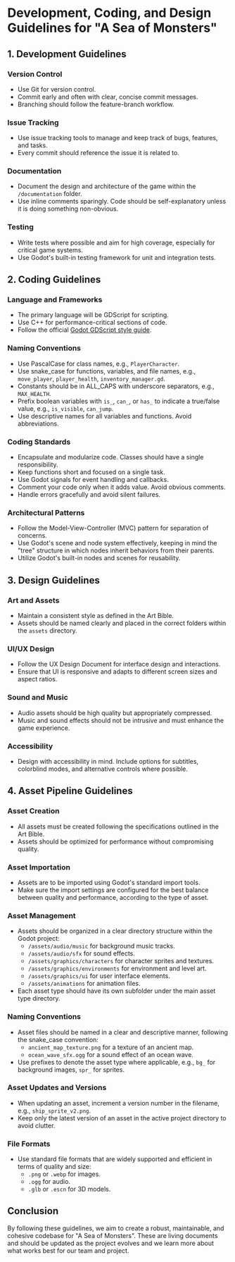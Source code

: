 # Development, Coding, and Design Guidelines for "A Sea of Monsters"

## 1. Development Guidelines

### Version Control
- Use Git for version control.
- Commit early and often with clear, concise commit messages.
- Branching should follow the feature-branch workflow.

### Issue Tracking
- Use issue tracking tools to manage and keep track of bugs, features, and tasks.
- Every commit should reference the issue it is related to.

### Documentation
- Document the design and architecture of the game within the `/documentation` folder.
- Use inline comments sparingly. Code should be self-explanatory unless it is doing something non-obvious.

### Testing
- Write tests where possible and aim for high coverage, especially for critical game systems.
- Use Godot's built-in testing framework for unit and integration tests.

## 2. Coding Guidelines

### Language and Frameworks
- The primary language will be GDScript for scripting.
- Use C++ for performance-critical sections of code.
- Follow the official [Godot GDScript style guide](https://docs.godotengine.org/en/stable/getting_started/scripting/gdscript/gdscript_styleguide.html).

### Naming Conventions
- Use PascalCase for class names, e.g., `PlayerCharacter`.
- Use snake_case for functions, variables, and file names, e.g., `move_player`, `player_health`, `inventory_manager.gd`.
- Constants should be in ALL_CAPS with underscore separators, e.g., `MAX_HEALTH`.
- Prefix boolean variables with `is_`, `can_`, or `has_` to indicate a true/false value, e.g., `is_visible`, `can_jump`.
- Use descriptive names for all variables and functions. Avoid abbreviations.

### Coding Standards
- Encapsulate and modularize code. Classes should have a single responsibility.
- Keep functions short and focused on a single task.
- Use Godot signals for event handling and callbacks.
- Comment your code only when it adds value. Avoid obvious comments.
- Handle errors gracefully and avoid silent failures.

### Architectural Patterns
- Follow the Model-View-Controller (MVC) pattern for separation of concerns.
- Use Godot's scene and node system effectively, keeping in mind the "tree" structure in which nodes inherit behaviors from their parents.
- Utilize Godot's built-in nodes and scenes for reusability.

## 3. Design Guidelines

### Art and Assets
- Maintain a consistent style as defined in the Art Bible.
- Assets should be named clearly and placed in the correct folders within the `assets` directory.

### UI/UX Design
- Follow the UX Design Document for interface design and interactions.
- Ensure that UI is responsive and adapts to different screen sizes and aspect ratios.

### Sound and Music
- Audio assets should be high quality but appropriately compressed.
- Music and sound effects should not be intrusive and must enhance the game experience.

### Accessibility
- Design with accessibility in mind. Include options for subtitles, colorblind modes, and alternative controls where possible.

## 4. Asset Pipeline Guidelines

### Asset Creation
- All assets must be created following the specifications outlined in the Art Bible.
- Assets should be optimized for performance without compromising quality.

### Asset Importation
- Assets are to be imported using Godot's standard import tools.
- Make sure the import settings are configured for the best balance between quality and performance, according to the type of asset.

### Asset Management
- Assets should be organized in a clear directory structure within the Godot project:
  - `/assets/audio/music` for background music tracks.
  - `/assets/audio/sfx` for sound effects.
  - `/assets/graphics/characters` for character sprites and textures.
  - `/assets/graphics/environments` for environment and level art.
  - `/assets/graphics/ui` for user interface elements.
  - `/assets/animations` for animation files.
- Each asset type should have its own subfolder under the main asset type directory.

### Naming Conventions
- Asset files should be named in a clear and descriptive manner, following the snake_case convention:
  - `ancient_map_texture.png` for a texture of an ancient map.
  - `ocean_wave_sfx.ogg` for a sound effect of an ocean wave.
- Use prefixes to denote the asset type where applicable, e.g., `bg_` for background images, `spr_` for sprites.

### Asset Updates and Versions
- When updating an asset, increment a version number in the filename, e.g., `ship_sprite_v2.png`.
- Keep only the latest version of an asset in the active project directory to avoid clutter.

### File Formats
- Use standard file formats that are widely supported and efficient in terms of quality and size:
  - `.png` or `.webp` for images.
  - `.ogg` for audio.
  - `.glb` or `.escn` for 3D models. 

## Conclusion
By following these guidelines, we aim to create a robust, maintainable, and cohesive codebase for "A Sea of Monsters". These are living documents and should be updated as the project evolves and we learn more about what works best for our team and project.
